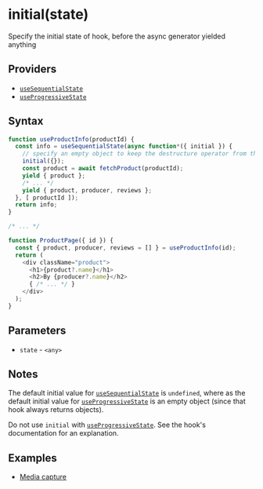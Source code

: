 # initial(state)

Specify the initial state of hook, before the async generator yielded anything

## Providers

* [`useSequentialState`](useSequentialState.md#readme)
* [`useProgressiveState`](useProgressiveState.md#readme)

## Syntax

```js
function useProductInfo(productId) {
  const info = useSequentialState(async function*({ initial }) {
    // specify an empty object to keep the destructure operator from throwing
    initial({});
    const product = await fetchProduct(productId);
    yield { product };
    /* ... */
    yield { product, producer, reviews };
  }, [ productId ]);
  return info;
}

/* ... */

function ProductPage({ id }) {
  const { product, producer, reviews = [] } = useProductInfo(id);
  return (
    <div className="product">
      <h1>{product?.name}</h1>
      <h2>By {producer?.name}</h2>
      { /* ... */ }
    </div>
  );
}
```

## Parameters

* `state` - `<any>`

## Notes

The default initial value for [`useSequentialState`](useSequentialState.md#readme) is `undefined`, where as the default
initial value for [`useProgressiveState`](useProgressiveState.md#readme) is an empty object (since that hook always returns
objects).

Do not use `initial` with [`useProgressiveState`](./useProgressiveState.md#readme). See the hook's documentation for an 
explanation.

## Examples

* [Media capture](../examples/media-cap/README.md#readme)

